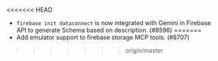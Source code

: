 <<<<<<< HEAD
- `firebase init dataconnect` is now integrated with Gemini in Firebase API to generate Schema based on description. (#8596)
=======
- Add emulator support to firebase storage MCP tools. (#8707)
>>>>>>> origin/master

